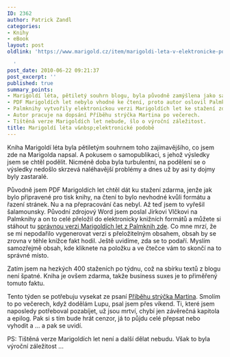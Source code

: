 ```yaml
---
ID: 2362
author: Patrick Zandl
categories:
- Knihy
- eBook
layout: post
oldlink: 'https://www.marigold.cz/item/marigoldi-leta-v-elektronicke-podobe

  '
post_date: 2010-06-22 09:21:37
post_excerpt: ''
published: true
summary_points:
- Marigoldí léta, pětiletý souhrn blogu, byla původně zamýšlena jako samopublikace.
- PDF Marigoldích let nebylo vhodné ke čtení, proto autor oslovil Palmknihy.
- Palmknihy vytvořily elektronickou verzi Marigoldích let ke stažení zdarma.
- Autor pracuje na dopsání Příběhu strýčka Martina po večerech.
- Tištěná verze Marigoldích let nebude, šlo o výroční záležitost.
title: Marigoldí léta v&nbsp;elektronické podobě
---
```


<p>Kniha Marigoldí léta byla pětiletým souhrnem toho zajímavějšího, co jsem zde na Marigolda napsal. A pokusem o samopublikaci, s jehož výsledky jsem se chtěl podělit. Nicméně doba byla turbulentní, na podělení se o výsledky nedošlo skrzevá naléhavější problémy a dnes už by asi ty dojmy byly zastaralé.</p>

<p>Původně jsem PDF Marigoldích let chtěl dát ku stažení zdarma, jenže jak bylo připravené pro tisk knihy, na čtení to bylo nevhodné kvůli formátu a řazení stránek. Nu a na přepracování čas nebyl. Až teď jsem to vyřešil šalamounsky. Původní zdrojový Word jsem poslal Jirkovi Vlčkovi na Palmknihy a on to celé přeložil do elektronicky knižních formátů a můžete si stáhout tu <a href="http://palmknihy.cz/www/?BOOK=3899">správnou verzi Marigoldích let z Palmknih zde</a>. Co mne mrzí, že se mi nepodařilo vygenerovat verzi s přeložitelným obsahem, obsah by se zrovna v téhle knížce fakt hodil. Ještě uvidíme, zda se to podaří. Myslím samozřejmě obsah, kde kliknete na položku a ve čtečce vám to skončí na to správné místo.</p>

<p>Zatím jsem na hezkých 400 staženích po týdnu, což na sbírku textů z blogu není špatné. Kniha je ovšem zdarma, takže business suxes je to přiměřený tomuto faktu.</p>

<p>Tento týden se potřebuju vysekat ze psaní <a href="http://www.pribehstrycka.cz">Příběhu strýčka Martina</a>. Smolím to po večerech, když dodělám Lupu, psal jsem přes víkend. Ti, které jsem naposledy potřeboval pozabíjet, už jsou mrtví, chybí jen závěrečná kapitola a epilog. Pak si s tím bude hrát cenzor, já to půjdu celé přepsat nebo vyhodit a ... a pak se uvidí.</p>

<p>PS: Tištěná verze Marigoldích let není a další dělat nebudu. Však to byla výroční záležitost ...</p>